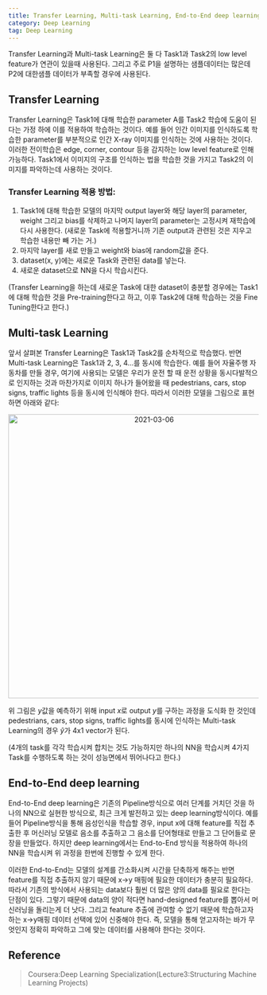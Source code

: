 ```yaml
---
title: Transfer Learning, Multi-task Learning, End-to-End deep learning
category: Deep Learning
tag: Deep Learning
---
```


Transfer Learning과 Multi-task Learning은 둘 다 Task1과 Task2의 low level feature가 연관이 있을때 사용된다. 그리고 주로 P1을 설명하는 샘플데이터는 많은데 P2에 대한샘플 데이터가 부족할 경우에 사용된다.


## Transfer Learning

Transfer Learning은 Task1에 대해 학습한 parameter A를 Task2 학습에 도움이 된다는 가정 하에 이를 적용하여 학습하는 것이다. 예를 들어 인간 이미지를 인식하도록 학습한 parameter를 부분적으로 인간 X-ray 이미지를 인식하는 것에 사용하는 것이다. 이러한 전이학습은 edge, corner, contour 등을 감지하는 low level feature로 인해 가능하다. Task1에서 이미지의 구조를 인식하는 법을 학습한 것을 가지고 Task2의 이미지를 파악하는데 사용하는 것이다.

### Transfer Learning 적용 방법: 


1. Task1에 대해 학습한 모델의 마지막 output layer와 해당 layer의 parameter, weight 그리고 bias를 삭제하고 나머지 layer의 parameter는 고정시켜 재학습에 다시 사용한다. (새로운 Task에 적용할거니까 기존 output과 관련된 것은 지우고 학습한 내용만 빼 가는 거.)  
2. 마지막 layer를 새로 만들고 weight와 bias에 random값을 준다.
3. dataset(x, y)에는 새로운 Task와 관련된 data를 넣는다.
4. 새로운 dataset으로 NN을 다시 학습시킨다.

(Transfer Learning을 하는데 새로운 Task에 대한 dataset이 충분할 경우에는 Task1에 대해 학습한 것을 Pre-training한다고 하고, 이후 Task2에 대해 학습하는 것을 Fine Tuning한다고 한다.)

## Multi-task Learning

앞서 살펴본 Transfer Learning은 Task1과 Task2를 순차적으로 학습했다. 반면 Multi-task Learning은 Task1과 2, 3, 4…를 동시에 학습한다. 예를 들어 자율주행 자동차를 만들 경우, 여기에 사용되는 모델은 우리가 운전 할 때 운전 상황을 동시다발적으로 인지하는 것과 마찬가지로 이미지 하나가 들어왔을 때 pedestrians, cars, stop signs, traffic lights 등을 동시에 인식해야 한다. 따라서 이러한 모델을 그림으로 표현하면 아래와 같다:

<center><img width="571" alt="2021-03-06" src="https://user-images.githubusercontent.com/53667002/110192326-aa16f400-7e70-11eb-99c9-1d8cf13f07ff.png"></center>

위 그림은 $y$값을 예측하기 위해 input $x$로 output $y$를 구하는 과정을 도식화 한 것인데 pedestrians, cars, stop signs, traffic lights를 동시에 인식하는 Multi-task Learning의 경우 $\hat{y}$가 4x1 vector가 된다.


(4개의 task를 각각 학습시켜 합치는 것도 가능하지만 하나의 NN을 학습시켜 4가지 Task를 수행하도록 하는 것이 성능면에서 뛰어나다고 한다.)

## End-to-End deep learning

End-to-End deep learning은 기존의 Pipeline방식으로 여러 단계를 거치던 것을 하나의 NN으로 실현한 방식으로, 최근 크게 발전하고 있는 deep learning방식이다. 예를 들어 Pipeline방식을 통해 음성인식을 학습할 경우, input x에 대해 feature를 직접 추출한 후 머신러닝 모델로 음소를 추출하고 그 음소를 단어형태로 만들고 그 단어들로 문장을 만들었다. 하지만 deep learning에서는 End-to-End 방식을 적용하여 하나의 NN을 학습시켜 위 과정을 한번에 진행할 수 있게 한다. 


이러한 End-to-End는 모델의 설계를 간소화시켜 시간을 단축하게 해주는 반면 feature를 직접 추출하지 않기 때문에 x->y 매핑에 필요한 데이터가 충분히 필요하다. 따라서 기존의 방식에서 사용되는 data보다 훨씬 더 많은 양의 data를 필요로 한다는 단점이 있다. 그렇기 때문에 data의 양이 적다면 hand-designed feature를 뽑아서 머신러닝을 돌리는게 더 낫다. 그리고 feature 추출에 관여할 수 없기 때문에 학습하고자 하는 x->y매핑 데이터 선택에 있어 신중해야 한다. 즉, 모델을 통해 얻고자하는 바가 무엇인지 정확히 파악하고 그에 맞는 데이터를 사용해야 한다는 것이다.



## Reference

> Coursera:Deep Learning Specialization(Lecture3:Structuring Machine Learning Projects)
